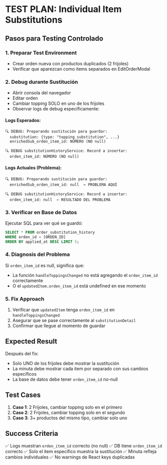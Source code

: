 # TEST PLAN: Individual Item Substitutions

## Pasos para Testing Controlado

### 1. **Preparar Test Environment**
- Crear orden nueva con productos duplicados (2 frijoles)
- Verificar que aparezcan como items separados en EditOrderModal

### 2. **Debug durante Sustitución**
- Abrir consola del navegador
- Editar orden
- Cambiar topping SOLO en uno de los frijoles
- Observar logs de debug específicamente:

#### **Logs Esperados:**
```
🔍 DEBUG: Preparando sustitución para guardar:
  substitution: {type: "topping_substitution", ...}
  enrichedSub_orden_item_id: NÚMERO (NO null)

🔍 DEBUG substitutionHistoryService: Record a insertar:
  orden_item_id: NÚMERO (NO null)
```

#### **Logs Actuales (Problema):**
```
🔍 DEBUG: Preparando sustitución para guardar:
  enrichedSub_orden_item_id: null  ← PROBLEMA AQUÍ

🔍 DEBUG substitutionHistoryService: Record a insertar:
  orden_item_id: null  ← RESULTADO DEL PROBLEMA
```

### 3. **Verificar en Base de Datos**
Ejecutar SQL para ver qué se guardó:
```sql
SELECT * FROM order_substitution_history
WHERE orden_id = [ORDEN_ID]
ORDER BY applied_at DESC LIMIT 5;
```

### 4. **Diagnosis del Problema**
Si `orden_item_id` es null, significa que:
- La función `handleToppingsChanged` no está agregando el `orden_item_id` correctamente
- O el `updatedItem.orden_item_id` está undefined en ese momento

### 5. **Fix Approach**
1. Verificar que `updatedItem` tenga `orden_item_id` en `handleToppingsChanged`
2. Asegurar que se pase correctamente al `substitutionDetail`
3. Confirmar que llegue al momento de guardar

## Expected Result
Después del fix:
- Solo UNO de los frijoles debe mostrar la sustitución
- La minuta debe mostrar cada item por separado con sus cambios específicos
- La base de datos debe tener `orden_item_id` no-null

## Test Cases
1. **Caso 1**: 2 Frijoles, cambiar topping solo en el primero
2. **Caso 2**: 2 Frijoles, cambiar topping solo en el segundo
3. **Caso 3**: 3+ productos del mismo tipo, cambiar solo uno

## Success Criteria
✅ Logs muestran `orden_item_id` correcto (no null)
✅ DB tiene `orden_item_id` correcto
✅ Solo el item específico muestra la sustitución
✅ Minuta refleja cambios individuales
✅ No warnings de React keys duplicadas